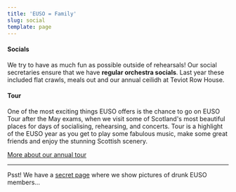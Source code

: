 ```yaml
---
title: 'EUSO = Family'
slug: social
template: page
---
```


#### Socials

We try to have as much fun as possible outside of rehearsals! Our social secretaries ensure that we have **regular orchestra socials**. Last year these included flat crawls, meals out and our annual ceilidh at Teviot Row House.

#### Tour

One of the most exciting things EUSO offers is the chance to go on EUSO Tour after the May exams, when we visit some of Scotland's most beautiful places for days of socialising, rehearsing, and concerts. Tour is a highlight of the EUSO year as you get to play some fabulous music, make some great friends and enjoy the stunning Scottish scenery.

[More about our annual tour](/tour/)


---

Psst! We have a [secret page](/secret/) where we show pictures of drunk EUSO members...